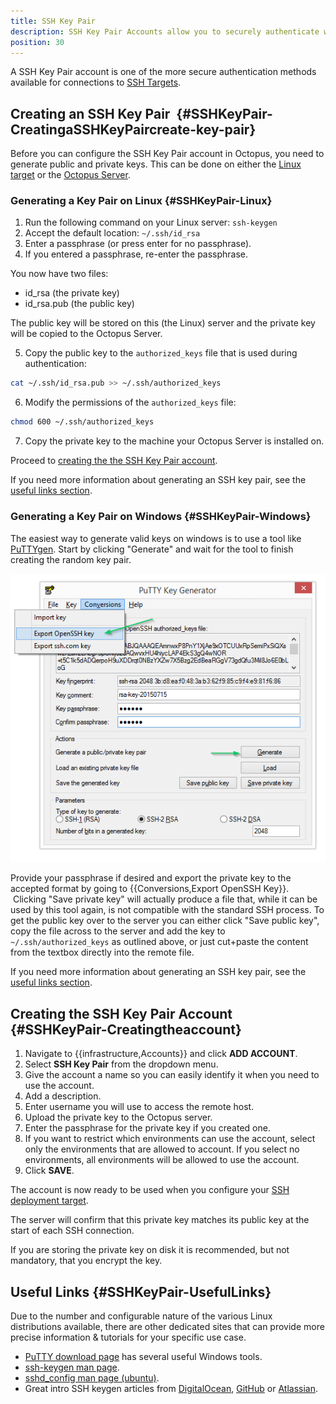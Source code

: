 ```yaml
---
title: SSH Key Pair
description: SSH Key Pair Accounts allow you to securely authenticate with SSH targets.
position: 30
---
```


A SSH Key Pair account is one of the more secure authentication methods available for connections to [SSH Targets](/docs/infrastructure/deployment-targets/ssh-targets/index.md).

## Creating an SSH Key Pair  {#SSHKeyPair-CreatingaSSHKeyPaircreate-key-pair}

Before you can configure the SSH Key Pair account in Octopus, you need to generate public and private keys. This can be done on either the [Linux target](#SSHKeyPair-Linux) or the [Octopus Server](#SSHKeyPair-Windows).

### Generating a Key Pair on Linux {#SSHKeyPair-Linux}

1. Run the following command on your Linux server: `ssh-keygen`
1. Accept the default location: `~/.ssh/id_rsa`
1. Enter a passphrase (or press enter for no passphrase).
1. If you entered a passphrase, re-enter the passphrase.

You now have two files:

- id_rsa (the private key)
- id_rsa.pub (the public key)

The public key will be stored on this (the Linux) server and the private key will be copied to the Octopus Server.

5. Copy the public key to the `authorized_keys` file that is used during authentication:

```bash
cat ~/.ssh/id_rsa.pub >> ~/.ssh/authorized_keys
```

6. Modify the permissions of the `authorized_keys` file:

```bash
chmod 600 ~/.ssh/authorized_keys
```

7. Copy the private key to the machine your Octopus Server is installed on.

Proceed to [creating the the SSH Key Pair account](#SSHKeyPair-Creatingtheaccount).

If you need more information about generating an SSH key pair, see the [useful links section](#SSHKeyPair-UsefulLinks).

### Generating a Key Pair on Windows {#SSHKeyPair-Windows}

The easiest way to generate valid keys on windows is to use a tool like[ PuTTYgen](http://www.chiark.greenend.org.uk/~sgtatham/putty/download.html). Start by clicking "Generate" and wait for the tool to finish creating the random key pair.

![](ssh-key-create-putty.png "width=400")

Provide your passphrase if desired and export the private key to the accepted format by going to {{Conversions,Export OpenSSH Key}}.  Clicking "Save private key" will actually produce a file that, while it can be used by this tool again, is not compatible with the standard SSH process. To get the public key over to the server you can either click "Save public key", copy the file across to the server and add the key to `~/.ssh/authorized_keys` as outlined above, or just cut+paste the content from the textbox directly into the remote file.

If you need more information about generating an SSH key pair, see the [useful links section](#SSHKeyPair-UsefulLinks).

## Creating the SSH Key Pair Account {#SSHKeyPair-Creatingtheaccount}

1. Navigate to {{infrastructure,Accounts}} and click **ADD ACCOUNT**.
1. Select **SSH Key Pair** from the dropdown menu.
1. Give the account a name so you can easily identify it when you need to use the account.
1. Add a description.
1. Enter username you will use to access the remote host.
1. Upload the private key to the Octopus server.
1. Enter the passphrase for the private key if you created one.
1. If you want to restrict which environments can use the account, select only the environments that are allowed to account. If you select no environments, all environments will be allowed to use the account.
1. Click **SAVE**.

The account is now ready to be used when you configure your [SSH deployment target](/docs/infrastructure/deployment-targets/ssh-targets/index.md).

The server will confirm that this private key matches its public key at the start of each SSH connection.

If you are storing the private key on disk it is recommended, but not mandatory, that you encrypt the key.

## Useful Links {#SSHKeyPair-UsefulLinks}

Due to the number and configurable nature of the various Linux distributions available, there are other dedicated sites that can provide more precise information & tutorials for your specific use case.

- [PuTTY download page](http://www.chiark.greenend.org.uk/~sgtatham/putty/download.html) has several useful Windows tools.
- [ssh-keygen man page](https://linux.die.net/man/1/ssh-keygen).
- [sshd\_config man page (ubuntu)](http://manpages.ubuntu.com/manpages/zesty/en/man5/sshd_config.5.html).
- Great intro SSH keygen articles from [DigitalOcean](https://www.digitalocean.com/community/tutorials/how-to-set-up-ssh-keys--2), [GitHub](https://help.github.com/articles/connecting-to-github-with-ssh/) or [Atlassian](https://confluence.atlassian.com/display/STASH/Creating+SSH+keys).
